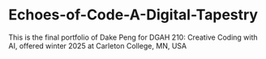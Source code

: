 # Echoes-of-Code-A-Digital-Tapestry
This is the final portfolio of Dake Peng for DGAH 210: Creative Coding with AI, offered winter 2025 at Carleton College, MN, USA
